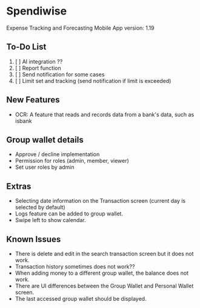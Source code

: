 # Spendiwise

Expense Tracking and Forecasting Mobile App
version: 1.19

## To-Do List
1. [ ] AI integration ?? 
2. [ ] Report function
3. [ ] Send notification for some cases
4. [ ] Limit set and tracking (send notification if limit is exceeded)

## New Features
- OCR: A feature that reads and records data from a bank's data, such as isbank

## Group wallet details
- Approve / decline implementation
- Permission for roles (admin, member, viewer)
- Set user roles by admin

## Extras
- Selecting date information on the Transaction screen (current day is selected by default)
- Logs feature can be added to group wallet.
- Swipe left to show calendar.

## Known Issues
- There is delete and edit in the search transaction screen but it does not work.
- Transaction history sometimes does not work??
- When adding money to a different group wallet, the balance does not work.
- There are UI differences between the Group Wallet and Personal Wallet screen.
- The last accessed group wallet should be displayed.